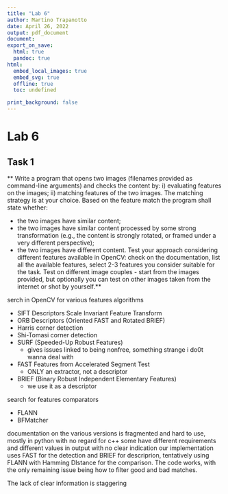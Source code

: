 ```yaml
---
title: "Lab 6"
author: Martino Trapanotto
date: April 26, 2022
output: pdf_document
document:
export_on_save:
  html: true
  pandoc: true
html:
  embed_local_images: true
  embed_svg: true
  offline: true
  toc: undefined

print_background: false
---
```

# Lab 6

## Task 1
** Write a program that opens two images (filenames provided as command-line arguments) and checks the content by: i) evaluating features on the images; ii) matching features of the two images. The matching strategy is at your choice.
Based on the feature match the program shall state whether:
 - the two images have similar content;
 - the two images have similar content processed by some strong transformation (e.g., the content is strongly rotated, or framed under a very different perspective);
-  the two images have different content.
Test your approach considering different features available in OpenCV: check on the documentation, list all the available features, select 2-3 features you consider suitable for the task. Test on different image couples - start from the images provided, but optionally you can test on other images taken from the internet or shot by yourself.**


serch in OpenCV for various features algorithms
 - SIFT Descriptors Scale Invariant Feature Transform
 - ORB Descriptors (Oriented FAST and Rotated BRIEF) 
 - Harris corner detection
 - Shi-Tomasi corner detection
 - SURF (Speeded-Up Robust Features) 
   - gives issues linked to being nonfree, something strange i do0t wanna deal with
 - FAST Features from Accelerated Segment Test
   - ONLY an extractor, not a descriptor
 - BRIEF (Binary Robust Independent Elementary Features) 
   - we use it as a descriptor


search for features comparators
 - FLANN
 - BFMatcher

documentation on the various versions is fragmented and hard to use, mostly in python with no regard for c++
some have different requirements and different values in output with no clear indication
our implementation uses FAST for the detection and BRIEF for descriprion, tentatively using FLANN with Hamming DIstance for the comparison.
The code works, with the only remaining issue being how to filter good and bad matches.

The lack of clear information is staggering
